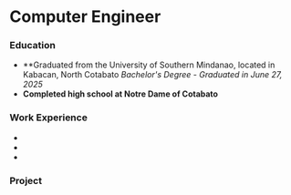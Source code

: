 # Computer Engineer

### Education
- **Graduated from the University of Southern Mindanao, located in Kabacan, North Cotabato
  *Bachelor's Degree - Graduated in June 27, 2025*
- **Completed high school at Notre Dame of Cotabato**

### Work Experience
- 
-
-

### Project
